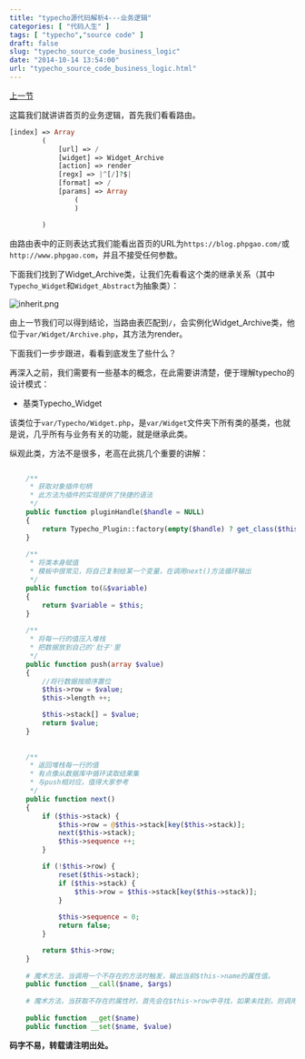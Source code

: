```yaml
---
title: "typecho源代码解析4---业务逻辑"
categories: [ "代码人生" ]
tags: [ "typecho","source code" ]
draft: false
slug: "typecho_source_code_business_logic"
date: "2014-10-14 13:54:00"
url: "typecho_source_code_business_logic.html"
---
```


[上一节][1]

这篇我们就讲讲首页的业务逻辑，首先我们看看路由。

```php
[index] => Array
        (
            [url] => /
            [widget] => Widget_Archive
            [action] => render
            [regx] => |^[/]?$|
            [format] => /
            [params] => Array
                (
                )

        )
```
由路由表中的正则表达式我们能看出首页的URL为`https://blog.phpgao.com/`或`http://www.phpgao.com`，并且不接受任何参数。

下面我们找到了Widget_Archive类，让我们先看看这个类的继承关系（其中`Typecho_Widget`和`Widget_Abstract`为抽象类）：

![inherit.png][2]

由上一节我们可以得到结论，当路由表匹配到`/`，会实例化Widget_Archive类，他位于`var/Widget/Archive.php`，其方法为render。

下面我们一步步跟进，看看到底发生了些什么？

再深入之前，我们需要有一些基本的概念，在此需要讲清楚，便于理解typecho的设计模式：

 - 基类Typecho_Widget

该类位于`var/Typecho/Widget.php`，是`var/Widget`文件夹下所有类的基类，也就是说，几乎所有与业务有关的功能，就是继承此类。

纵观此类，方法不是很多，老高在此挑几个重要的讲解：

```php

    /**
     * 获取对象插件句柄
     * 此方法为插件的实现提供了快捷的语法
     */
    public function pluginHandle($handle = NULL)
    {
        return Typecho_Plugin::factory(empty($handle) ? get_class($this) : $handle);
    }
    
    /**
     * 将类本身赋值
     * 模板中很常见，将自己复制给某一个变量，在调用next()方法循环输出
     */
    public function to(&$variable)
    {
        return $variable = $this;
    }
    
    /**
     * 将每一行的值压入堆栈
     * 把数据放到自己的'肚子'里
     */
    public function push(array $value)
    {
        //将行数据按顺序置位
        $this->row = $value;
        $this->length ++;

        $this->stack[] = $value;
        return $value;
    }
    
    
    /**
     * 返回堆栈每一行的值
     * 有点像从数据库中循环读取结果集
     * 与push相对应，值得大家参考
     */
    public function next()
    {
        if ($this->stack) {
            $this->row = @$this->stack[key($this->stack)];
            next($this->stack);
            $this->sequence ++;
        }

        if (!$this->row) {
            reset($this->stack);
            if ($this->stack) {
                $this->row = $this->stack[key($this->stack)];
            }
            
            $this->sequence = 0;
            return false;
        }

        return $this->row;
    }
    
    # 魔术方法，当调用一个不存在的方法时触发，输出当前$this->name的属性值。
    public function __call($name, $args)
    
    # 魔术方法，当获取不存在的属性时，首先会在$this->row中寻找，如果未找到，则调用___name()方法，并将结果返回，如果还是不存在，就以name为挂载点，触发插件事件，并返回结果。
    
    public function __get($name)
    public function __set($name, $value)

```



**码字不易，转载请注明出处。**


  [1]: https://blog.phpgao.com/typecho_source_code_dispatch.html
  [2]: https://blog.phpgao.com/usr/uploads/2014/10/1453226543.png
  [3]: https://blog.phpgao.com/thinkphp_hook.html